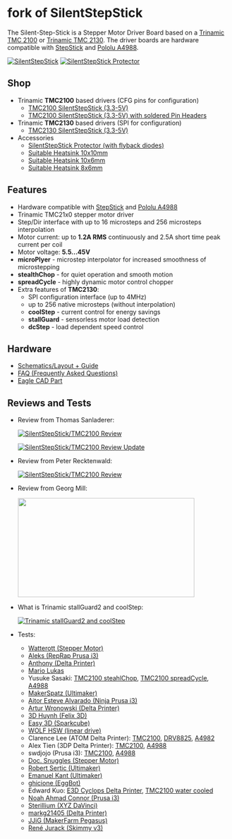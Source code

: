 # fork of SilentStepStick
The Silent-Step-Stick is a Stepper Motor Driver Board based on a [Trinamic TMC 2100](http://www.trinamic.com/products/integrated-circuits/stepper-power-driver/tmc2100) or [Trinamic TMC 2130](http://www.trinamic.com/products/integrated-circuits/stepper-power-driver/tmc2130).
The driver boards are hardware compatible with [StepStick](http://reprap.org/wiki/StepStick) and [Pololu A4988](https://www.pololu.com/product/1182).

[![SilentStepStick](https://github.com/watterott/SilentStepStick/raw/master/hardware/SilentStepStick_v12.jpg)](http://www.watterott.com/en/SilentStepStick)
[![SilentStepStick Protector](https://github.com/watterott/SilentStepStick/raw/master/hardware/StepStick-Protector_v10.jpg)](http://www.watterott.com/en/SilentStepStick-Protector)

   
## Shop
* Trinamic **TMC2100** based drivers (CFG pins for configuration)
  * [TMC2100 SilentStepStick (3.3-5V)](http://www.watterott.com/en/SilentStepStick)
  * [TMC2100 SilentStepStick (3.3-5V) with soldered Pin Headers](http://www.watterott.com/en/SilentStepStick-with-Pins)
* Trinamic **TMC2130** based drivers (SPI for configuration)
  * [TMC2130 SilentStepStick (3.3-5V)](http://www.watterott.com/en/SilentStepStick-TMC2130)
* Accessories
  * [SilentStepStick Protector (with flyback diodes)](http://www.watterott.com/en/SilentStepStick-Protector)
  * [Suitable Heatsink 10x10mm](http://www.watterott.com/en/Pin-heatsink-square-ICK-S-10-x-10-x-125)
  * [Suitable Heatsink 10x6mm](http://www.watterott.com/en/Heatsink-for-DIL-IC-PLCC-und-SMD-10-x-6-mm)
  * [Suitable Heatsink 8x6mm](http://www.watterott.com/en/Heatsinks-6-3x8mm)


## Features
* Hardware compatible with [StepStick](http://reprap.org/wiki/StepStick) and [Pololu A4988](https://www.pololu.com/product/1182)
* Trinamic TMC21x0 stepper motor driver
* Step/Dir interface with up to 16 microsteps and 256 microsteps interpolation
* Motor current: up to **1.2A RMS** continuously and 2.5A short time peak current per coil
* Motor voltage: **5.5...45V**
* **microPlyer** - microstep interpolator for increased smoothness of microstepping
* **stealthChop** - for quiet operation and smooth motion
* **spreadCycle** - highly dynamic motor control chopper
* Extra features of **TMC2130**:
  * SPI configuration interface (up to 4MHz)
  * up to 256 native microsteps (without interpolation)
  * **coolStep** - current control for energy savings
  * **stallGuard** - sensorless motor load detection
  * **dcStep** - load dependent speed control


## Hardware
* [Schematics/Layout + Guide](https://github.com/watterott/SilentStepStick/tree/master/hardware)
* [FAQ (Frequently Asked Questions)](https://github.com/watterott/SilentStepStick/blob/master/docu/FAQ.md)
* [Eagle CAD Part](https://github.com/watterott/Eagle-Libs)


## Reviews and Tests

* Review from Thomas Sanladerer:

  [![SilentStepStick/TMC2100 Review](http://img.youtube.com/vi/g6Bxoqr8QlY/0.jpg)](https://www.youtube.com/watch?v=g6Bxoqr8QlY)

  [![SilentStepStick/TMC2100 Review Update](http://img.youtube.com/vi/mYuZqx8xwTg/0.jpg)](https://www.youtube.com/watch?v=mYuZqx8xwTg)

* Review from Peter Recktenwald:

  [![SilentStepStick/TMC2100 Review](http://img.youtube.com/vi/P3ebhi-vZRY/0.jpg)](https://www.youtube.com/watch?v=P3ebhi-vZRY)

* Review from Georg Mill:

  [<img src="http://blog.georgmill.de/wp-content/uploads/2015/06/steppermotor_intro.jpg" width="400" height="225">](http://blog.georgmill.de/2015/06/18/schrittmotor-test-5-treiber-im-vergleich/)

* What is Trinamic stallGuard2 and coolStep:

  [![Trinamic stallGuard2 and coolStep](http://img.youtube.com/vi/Prw7wNa20Gk/0.jpg)](https://www.youtube.com/watch?v=Prw7wNa20Gk)

* Tests:
  * [Watterott (Stepper Motor)](https://www.youtube.com/watch?v=0l-HlntFYOY)
  * [Aleks (RepRap Prusa i3)](https://www.youtube.com/watch?v=33jQ0P7SMJA)
  * [Anthony (Delta Printer)](https://www.youtube.com/watch?v=CZOV0BdgSiU)
  * [Mario Lukas](https://www.youtube.com/watch?v=mJmg0iRHX8s)
  * Yusuke Sasaki: [TMC2100 steahlChop](https://www.youtube.com/watch?v=wrS7l46YJ_E), [TMC2100 spreadCycle](https://www.youtube.com/watch?v=391TY72wzPQ), [A4988](https://www.youtube.com/watch?v=iw6MRjzS6V4)
  * [MakerSpatz (Ultimaker)](https://www.youtube.com/watch?v=0jPbzB7XtWg)
  * [Aitor Esteve Alvarado (Ninja Prusa i3)](https://www.youtube.com/watch?v=c_TCVirnKJ0)
  * [Artur Wronowski (Delta Printer)](https://www.youtube.com/watch?v=hH2UkAmbfYs)
  * [3D Huynh (Felix 3D)](https://www.youtube.com/watch?v=EglFOpTXPtg)
  * [Easy 3D (Sparkcube)](https://www.youtube.com/watch?v=BxE_F8_Ec8M)
  * [WOLF HSW (linear drive)](https://www.youtube.com/watch?v=wjuAu0WYOPM)
  * Clarence Lee (ATOM Delta Printer): [TMC2100](https://www.youtube.com/watch?v=sBVNqFybUZI), [DRV8825](https://www.youtube.com/watch?v=tNufJnybsxg), [A4982](https://www.youtube.com/watch?v=r1noUt2UoO8)
  * Alex Tien (3DP Delta Printer): [TMC2100](https://www.youtube.com/watch?v=RcqnXXp4tPA), [A4988](https://www.youtube.com/watch?v=F2oB_NOLxHU)
  * swdjojo (Prusa i3): [TMC2100](https://www.youtube.com/watch?v=vBRNifmHaZE), [A4988](https://www.youtube.com/watch?v=TCgErVx93OA)
  * [Doc. Snuggles (Stepper Motor)](https://www.youtube.com/watch?v=gj6f6HSrHc4)
  * [Robert Sertic (Ultimaker)](https://www.youtube.com/watch?v=1wQJZb0gzoE)
  * [Emanuel Kant (Ultimaker)](https://www.youtube.com/watch?v=Y7CG43yf9zA)
  * [ghicione (EggBot)](https://www.youtube.com/watch?v=4FBAAQXnESU)
  * Edward Kuo: [E3D Cyclops Delta Printer](https://www.youtube.com/watch?v=iEYdrMH69oo), [TMC2100 water cooled](https://www.youtube.com/watch?v=vjNM9R0NZG0)
  * [Noah Ahmad Connor (Prusa i3)](https://www.youtube.com/watch?v=mNdl3s8TYmY)
  * [Sterillium (XYZ DaVinci)](https://www.youtube.com/watch?v=k-szP5wuplM)
  * [markg21405 (Delta Printer)](https://www.youtube.com/watch?v=tytL3KeIlLw)
  * [JJiG (MakerFarm Pegasus)](https://www.youtube.com/watch?v=9Rny6n1MCfI)
  * [René Jurack (Skimmy v3)](https://www.youtube.com/watch?v=qpl8v0k1_34)
